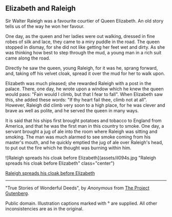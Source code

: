 ## Elizabeth and Raleigh

Sir Walter Raleigh was a favourite courtier of Queen Elizabeth. An old
story tells us of the way he won her favour.

One day, as the queen and her ladies were out walking, dressed in fine
robes of silk and lace, they came to a miry puddle in the road. The
queen stopped in dismay, for she did not like getting her feet wet and
dirty. As she was thinking how best to step through the mud, a young man
in a rich suit came along the road.

Directly he saw the queen, young Raleigh, for it was he, sprang forward,
and, taking off his velvet cloak, spread it over the mud for her to walk
upon.

Elizabeth was much pleased; she rewarded Raleigh with a post in the
palace. There, one day, he wrote upon a window which he knew the queen
would pass: "Fain would I climb, but that I fear to fall". When
Elizabeth saw this, she added these words: "If thy heart fail thee,
climb not at all". However, Raleigh did climb very soon to a high place,
for he was clever and brave as well as polite, and he served the queen
in many ways.

It is said that his ships first brought potatoes and tobacco to England
from America, and that he was the first man in this country to smoke.
One day, a servant brought a jug of ale into the room where Raleigh was
sitting and smoking. The man was much alarmed to see smoke coming from
his master's mouth, and he quickly emptied the jug of ale over Raleigh's
head, to put out the fire which he thought was burning within him.

![Raleigh spreads his cloak before Elizabeth](assets/il094s.jpg "Raleigh spreads his cloak before Elizabeth" class="center")

[Raleigh spreads his cloak before Elizabeth](assets/il094s.jpg)

----

"True Stories of Wonderful Deeds", by *Anonymous* from [The Project Gutenberg](http://www.gutenberg.org/).

Public domain. Illustration captions marked with ° are supplied. All other inconsistencies are as in the original.
